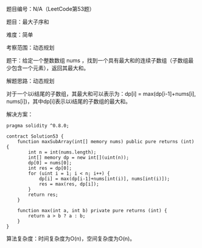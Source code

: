 题目编号：N/A（LeetCode第53题）

题目：最大子序和

难度：简单

考察范围：动态规划

题干：给定一个整数数组 nums ，找到一个具有最大和的连续子数组（子数组最少包含一个元素），返回其最大和。

解题思路：动态规划

对于一个以i结尾的子数组，其最大和可以表示为：dp[i] = max(dp[i-1]+nums[i], nums[i])，其中dp[i]表示以i结尾的子数组的最大和。

解决方案：

```solidity
pragma solidity ^0.8.0;

contract Solution53 {
    function maxSubArray(int[] memory nums) public pure returns (int) {
        int n = int(nums.length);
        int[] memory dp = new int[](uint(n));
        dp[0] = nums[0];
        int res = dp[0];
        for (uint i = 1; i < n; i++) {
            dp[i] = max(dp[i-1]+nums[int(i)], nums[int(i)]);
            res = max(res, dp[i]);
        }
        return res;
    }
    
    function max(int a, int b) private pure returns (int) {
        return a > b ? a : b;
    }
}
```

算法复杂度：时间复杂度为O(n)，空间复杂度为O(n)。